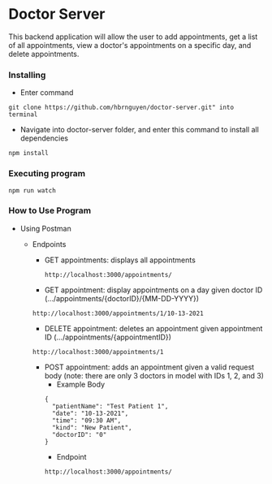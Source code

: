 # Doctor Server

This backend application will allow the user to add appointments, get a list of all appointments, view a doctor's appointments on a specific day, and delete appointments.

### Installing

* Enter command 
```
git clone https://github.com/hbrnguyen/doctor-server.git" into terminal
```
* Navigate into doctor-server folder, and enter this command to install all dependencies
```
npm install
```

### Executing program
```
npm run watch
```

### How to Use Program
* Using Postman
  * Endpoints
    * GET appointments: displays all appointments
      ```
      http://localhost:3000/appointments/
      ```
      
    * GET appointment: display appointments on a day given doctor ID (.../appointments/{doctorID}/{MM-DD-YYYY})
    ```
    http://localhost:3000/appointments/1/10-13-2021
    ```
    
    * DELETE appointment: deletes an appointment given appointment ID (.../appointments/{appointmentID})
    ```
    http://localhost:3000/appointments/1
    ```
    
    * POST appointment: adds an appointment given a valid request body (note: there are only 3 doctors in model with IDs 1, 2, and 3)
      * Example Body
      ```
      {
        "patientName": "Test Patient 1",
        "date": "10-13-2021",
        "time": "09:30 AM",
        "kind": "New Patient",
        "doctorID": "0"
      }
      ```
      * Endpoint
      ```
      http://localhost:3000/appointments/
      ```
